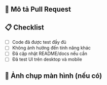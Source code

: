 ## 🚀 Mô tả Pull Request

<!-- Tóm tắt thay đổi bạn đã thực hiện: thêm tính năng, sửa lỗi, cải tiến UI, v.v. -->

## 📋 Checklist

- [ ] Code đã được test đầy đủ
- [ ] Không ảnh hưởng đến tính năng khác
- [ ] Đã cập nhật README/docs nếu cần
- [ ] Đã test UI trên desktop và mobile

## 📸 Ảnh chụp màn hình (nếu có)